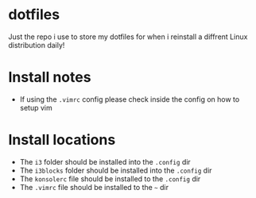 # dotfiles
Just the repo i use to store my dotfiles for when i reinstall a diffrent Linux distribution daily!

# Install notes
* If using the `.vimrc` config please check inside the config on how to setup vim

# Install locations
* The `i3` folder should be installed into the `.config` dir
* The `i3blocks` folder should be installed into the `.config` dir
* The `konsolerc` file should be installed to the `.config` dir
* The `.vimrc` file should be installed to the `~` dir

